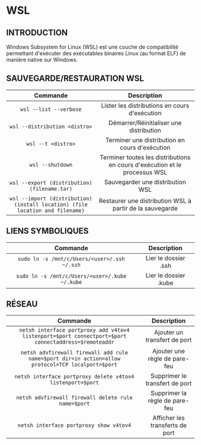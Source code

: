 # WSL
## INTRODUCTION
Windows Subsystem for Linux (WSL) est une couche de compatibilité permettant d'exécuter des exécutables binaires Linux (au format ELF) de manière native sur Windows.
## SAUVEGARDE/RESTAURATION WSL
| Commande | Description |
| :---: | :---: |
| `wsl --list --verbose` | Lister les distributions en cours d'exécution |
| `wsl --distribution <distro>` | Démarrer/Réinitialiser une distribution |
| `wsl --t <distro>` | Terminer une distribution en cours d'exécution |
| `wsl --shutdown` | Terminer toutes les distributions en cours d'exécution et le processus WSL |
| `wsl --export (distribution) (filename.tar)` | Sauvegarder une distribution WSL |
| `wsl --import (distribution) (install location) (file location and filename)` | Restaurer une distribution WSL à partir de la sauvegarde |
## LIENS SYMBOLIQUES
| Commande | Description |
| :---: | :---: |
| `sudo ln -s /mnt/c/Users/<user>/.ssh ~/.ssh` | Lier le dossier .ssh |
| `sudo ln -s /mnt/c/Users/<user>/.kube ~/.kube` | Lier le dossier .kube |
## RÉSEAU
| Commande | Description |
| :---: | :---: |
| `netsh interface portproxy add v4tov4 listenport=$port connectport=$port connectaddress=$remoteaddr` | Ajouter un transfert de port |
| `netsh advfirewall firewall add rule name=$port dir=in action=allow protocol=TCP localport=$port` | Ajouter une règle de pare-feu |
| `netsh interface portproxy delete v4tov4 listenport=$port` | Supprimer le transfert de port |
| `netsh advfirewall firewall delete rule name=$port` | Supprimer la règle de pare-feu |
| `netsh interface portproxy show v4tov4` | Afficher les transferts de port |
